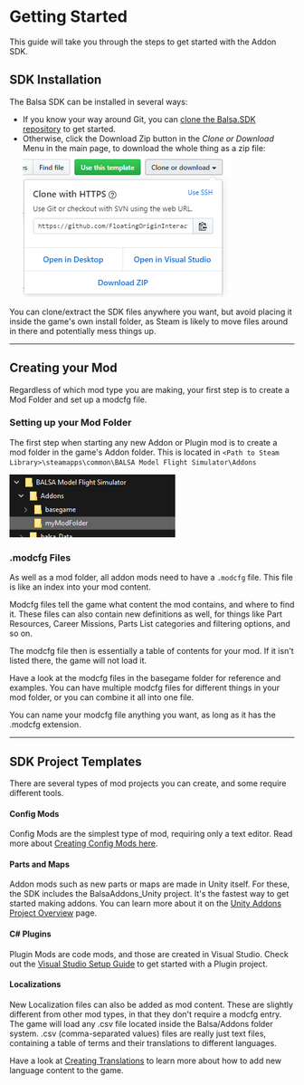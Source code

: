 # Getting Started
This guide will take you through the steps to get started with the Addon SDK.

## SDK Installation

The Balsa SDK can be installed in several ways: 
 * If you know your way around Git, you can [clone the Balsa.SDK repository](https://github.com/FloatingOriginInteractive/Balsa.SDK) to get started.  
 * Otherwise, click the Download Zip button in the *Clone or Download* Menu in the main page, to download the whole thing as a zip file:
 ![](img/downloadrepo.png)



You can clone/extract the SDK files anywhere you want, but avoid placing it inside the game's own install folder, as Steam is likely to move files around in there and potentially mess things up. 

---------

## Creating your Mod
Regardless of which mod type you are making, your first step is to create a Mod Folder and set up a modcfg file.


### Setting up your Mod Folder
The first step when starting any new Addon or Plugin mod is to create a mod folder in the game's Addon folder. This is located in `<Path to Steam Library>\steamapps\common\BALSA Model Flight Simulator\Addons` 

![](img/modfolderstructure.png)


### .modcfg Files
As well as a mod folder, all addon mods need to have a `.modcfg` file. This file is like an index into your mod content. 

Modcfg files tell the game what content the mod contains, and where to find it. These files can also contain new definitions as well, for things like Part Resources, Career Missions, Parts List categories and filtering options, and so on.

The modcfg file then is essentially a table of contents for your mod. If it isn't listed there, the game will not load it.  

Have a look at the modcfg files in the basegame folder for reference and examples. You can have multiple modcfg files for different things in your mod folder, or you can combine it all into one file. 

You can name your modcfg file anything you want, as long as it has the .modcfg extension.

---------


## SDK Project Templates
There are several types of mod projects you can create, and some require different tools. 

#### Config Mods
Config Mods are the simplest type of mod, requiring only a text editor. Read more about [Creating Config Mods here](configmods.md).

#### Parts and Maps
Addon mods such as new parts or maps are made in Unity itself. For these, the SDK includes the BalsaAddons_Unity project. It's the fastest way to get started making addons. You can learn more about it on the [Unity Addons Project Overview](UnityAddonsOverview.md) page.

#### C# Plugins
Plugin Mods are code mods, and those are created in Visual Studio. Check out the [Visual Studio Setup Guide](vsProjectSetup.md) to get started with a Plugin project.

#### Localizations
New Localization files can also be added as mod content. These are slightly different from other mod types, in that they don't require a modcfg entry. The game will load any .csv file located inside the Balsa/Addons folder system. .csv (comma-separated values) files are really just text files, containing a table of terms and their translations to different languages. 

Have a look at [Creating Translations](creatingtranslations.md) to learn more about how to add new language content to the game.

